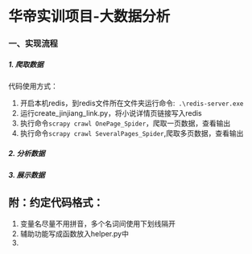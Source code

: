 # 华帝实训项目-大数据分析

### 一、实现流程
##### 1. 爬取数据
代码使用方式：
1. 开启本机redis，到redis文件所在文件夹运行命令:` .\redis-server.exe`
2. 运行create_jinjiang_link.py，将小说详情页链接写入redis
3. 执行命令`scrapy crawl OnePage_Spider`，爬取一页数据，查看输出
4. 执行命令`scrapy crawl SeveralPages_Spider`,爬取多页数据，查看输出
##### 2. 分析数据
##### 3. 展示数据








## 附：约定代码格式：
1. 变量名尽量不用拼音，多个名词间使用下划线隔开
2. 辅助功能写成函数放入helper.py中
3. 
